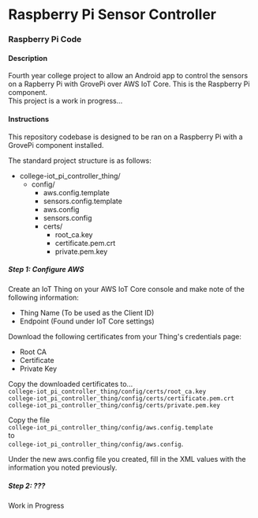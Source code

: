 # Raspberry Pi Sensor Controller
### Raspberry Pi Code

#### Description
Fourth year college project to allow an Android app to control the sensors on a Rapberry Pi with GrovePi over AWS IoT Core. This is the Raspberry Pi component.   
This project is a work in progress...

#### Instructions
This repository codebase is designed to be ran on a Raspberry Pi with a GrovePi component installed.

The standard project structure is as follows:
* college-iot_pi_controller_thing/
  * config/
    * aws.config.template
    * sensors.config.template
    * aws.config
    * sensors.config
    * certs/
      * root_ca.key
      * certificate.pem.crt
      * private.pem.key

##### Step 1: Configure AWS
Create an IoT Thing on your AWS IoT Core console and make note of the following information:
- Thing Name     (To be used as the Client ID)
- Endpoint       (Found under IoT Core settings)

Download the following certificates from your Thing's credentials page:
- Root CA
- Certificate
- Private Key

Copy the downloaded certificates to...   
`college-iot_pi_controller_thing/config/certs/root_ca.key`   
`college-iot_pi_controller_thing/config/certs/certificate.pem.crt`   
`college-iot_pi_controller_thing/config/certs/private.pem.key`

Copy the file   
`college-iot_pi_controller_thing/config/aws.config.template`   
to   
`college-iot_pi_controller_thing/config/aws.config`.

Under the new aws.config file you created, fill in the XML values with the information you noted previously.

##### Step 2: ???
Work in Progress
